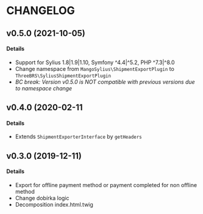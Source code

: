 # CHANGELOG

## v0.5.0 (2021-10-05)

#### Details

- Support for Sylius 1.8|1.9|1.10, Symfony ^4.4|^5.2, PHP ^7.3|^8.0
- Change namespace from `MangoSylius\ShipmentExportPlugin` to `ThreeBRS\SyliusShipmentExportPlugin`
- *BC break: Version v0.5.0 is NOT compatible with previous versions due to namespace change*

## v0.4.0 (2020-02-11

#### Details

- Extends `ShipmentExporterInterface` by `getHeaders`

## v0.3.0 (2019-12-11)

#### Details

- Export for offline payment method or payment completed for non offline method
- Change dobírka logic
- Decomposition index.html.twig
